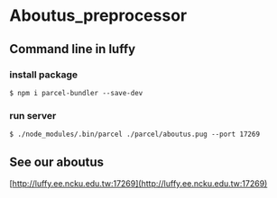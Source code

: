 # Aboutus_preprocessor
## Command line in luffy 
### install package
  ```
  $ npm i parcel-bundler --save-dev
  ```
### run server
  ```
  $ ./node_modules/.bin/parcel ./parcel/aboutus.pug --port 17269
  ```
  
## See our aboutus
[http://luffy.ee.ncku.edu.tw:17269](http://luffy.ee.ncku.edu.tw:17269)